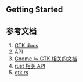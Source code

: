 


Getting Started
---



参考文档
---
1. [GTK docs](https://www.gtk.org/docs/https://www.gtk.org/docs/apis/)
2. [API](https://www.gtk.org/docs/apis/)
3. [Gnome 与 GTK 相关的文档](https://developer.gnome.org/documentation/)
4. [rust 相关 API](https://www.gtk.org/docs/language-bindings/rust/)
5. [gtk rs](https://gtk-rs.org/)